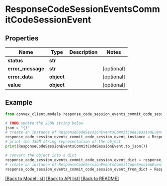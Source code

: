 # ResponseCodeSessionEventsCommitCodeSessionEvent


## Properties

Name | Type | Description | Notes
------------ | ------------- | ------------- | -------------
**status** | **str** |  | 
**error_message** | **str** |  | [optional] 
**error_data** | **object** |  | [optional] 
**value** | **object** |  | [optional] 

## Example

```python
from convex_client.models.response_code_session_events_commit_code_session_event import ResponseCodeSessionEventsCommitCodeSessionEvent

# TODO update the JSON string below
json = "{}"
# create an instance of ResponseCodeSessionEventsCommitCodeSessionEvent from a JSON string
response_code_session_events_commit_code_session_event_instance = ResponseCodeSessionEventsCommitCodeSessionEvent.from_json(json)
# print the JSON string representation of the object
print(ResponseCodeSessionEventsCommitCodeSessionEvent.to_json())

# convert the object into a dict
response_code_session_events_commit_code_session_event_dict = response_code_session_events_commit_code_session_event_instance.to_dict()
# create an instance of ResponseCodeSessionEventsCommitCodeSessionEvent from a dict
response_code_session_events_commit_code_session_event_from_dict = ResponseCodeSessionEventsCommitCodeSessionEvent.from_dict(response_code_session_events_commit_code_session_event_dict)
```
[[Back to Model list]](../README.md#documentation-for-models) [[Back to API list]](../README.md#documentation-for-api-endpoints) [[Back to README]](../README.md)


